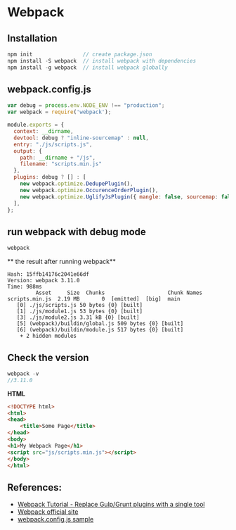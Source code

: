# Webpack

## Installation
```js
npm init                // create package.json
npm install -S webpack  // install webpack with dependencies
npm install -g webpack  // install webpack globally
```

## webpack.config.js
```js
var debug = process.env.NODE_ENV !== "production";
var webpack = require('webpack');

module.exports = {
  context: __dirname,
  devtool: debug ? "inline-sourcemap" : null,
  entry: "./js/scripts.js",
  output: {
    path: __dirname + "/js",
    filename: "scripts.min.js"
  },
  plugins: debug ? [] : [
    new webpack.optimize.DedupePlugin(),
    new webpack.optimize.OccurenceOrderPlugin(),
    new webpack.optimize.UglifyJsPlugin({ mangle: false, sourcemap: false }),
  ],
};
```

## run webpack with debug mode
```js
webpack
```


** the result after running webpack**
```text
Hash: 15ffb14176c2041e66df
Version: webpack 3.11.0
Time: 988ms
         Asset     Size  Chunks                    Chunk Names
scripts.min.js  2.19 MB       0  [emitted]  [big]  main
   [0] ./js/scripts.js 50 bytes {0} [built]
   [1] ./js/module1.js 53 bytes {0} [built]
   [3] ./js/module2.js 3.31 kB {0} [built]
   [5] (webpack)/buildin/global.js 509 bytes {0} [built]
   [6] (webpack)/buildin/module.js 517 bytes {0} [built]
    + 2 hidden modules
```



## Check the version
```js
webpack -v
//3.11.0
```


**HTML**
```html
<!DOCTYPE html>
<html>
<head>
	<title>Some Page</title>
</head>
<body>
<h1>My Webpack Page</h1>
<script src="js/scripts.min.js"></script>
</body>
</html>
```



## References:
- [Webpack Tutorial - Replace Gulp/Grunt plugins with a single tool](https://www.youtube.com/watch?v=9kJVYpOqcVU)
- [Webpack official site](https://webpack.js.org/guides/installation/#src/components/Sidebar/Sidebar.jsx)
- [webpack.config.js sample](https://gist.github.com/learncodeacademy/25092d8f1daf5e4a6fd3)
